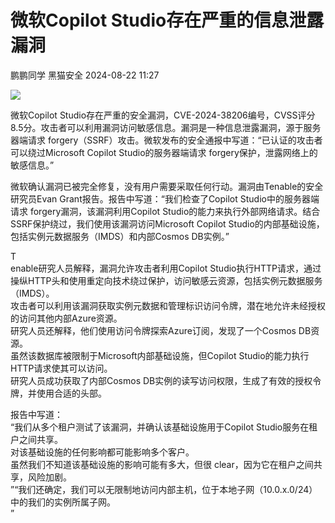 #  微软Copilot Studio存在严重的信息泄露漏洞   
鹏鹏同学  黑猫安全   2024-08-22 11:27  
  
![](https://mmbiz.qpic.cn/sz_mmbiz_png/8dBEfDPEce8mUnuZHLyF46ENb6a1BCZ7eAqXEFu8BbJs2X19hnWWbmdCUzSZ4TbOMKqJz2sHX9Q33znefZVOVw/640?wx_fmt=png&from=appmsg "")  
  
微软Copilot Studio存在严重的安全漏洞，CVE-2024-38206编号，CVSS评分8.5分。攻击者可以利用漏洞访问敏感信息。漏洞是一种信息泄露漏洞，源于服务器端请求 forgery（SSRF）攻击。微软发布的安全通报中写道：“已认证的攻击者可以绕过Microsoft Copilot Studio的服务器端请求 forgery保护，泄露网络上的敏感信息。”  
  
微软确认漏洞已被完全修复，没有用户需要采取任何行动。漏洞由Tenable的安全研究员Evan Grant报告。报告中写道：“我们检查了Copilot Studio中的服务器端请求 forgery漏洞，该漏洞利用Copilot Studio的能力来执行外部网络请求。结合SSRF保护绕过，我们使用该漏洞访问Microsoft Copilot Studio的内部基础设施，包括实例元数据服务（IMDS）和内部Cosmos DB实例。”  
  
T  
enable研究人员解释，漏洞允许攻击者利用Copilot Studio执行HTTP请求，通过操纵HTTP头和使用重定向技术绕过保护，访问敏感云资源，包括实例元数据服务（IMDS）。  
攻击者可以利用该漏洞获取实例元数据和管理标识访问令牌，潜在地允许未经授权的访问其他内部Azure资源。  
研究人员还解释，他们使用访问令牌探索Azure订阅，发现了一个Cosmos DB资源。  
虽然该数据库被限制于Microsoft内部基础设施，但Copilot Studio的能力执行HTTP请求使其可以访问。  
研究人员成功获取了内部Cosmos DB实例的读写访问权限，生成了有效的授权令牌，并使用合适的头部。  
  
报告中写道：  
“我们从多个租户测试了该漏洞，并确认该基础设施用于Copilot Studio服务在租户之间共享。  
对该基础设施的任何影响都可能影响多个客户。  
虽然我们不知道该基础设施的影响可能有多大，但很 clear，因为它在租户之间共享，风险加剧。  
”“我们还确定，我们可以无限制地访问内部主机，位于本地子网（10.0.x.0/24）中的我们的实例所属子网。  
”  
  
  
